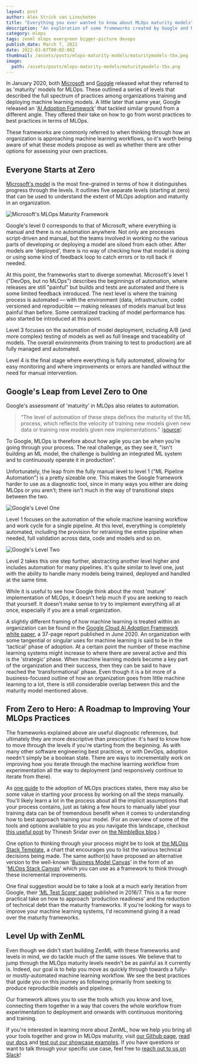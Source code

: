 ```yaml
---
layout: post
author: Alex Strick van Linschoten
title: "Everything you ever wanted to know about MLOps maturity models"
description: "An exploration of some frameworks created by Google and Microsoft that can help think through improvements to how machine learning models get developed and deployed in production."
category: mlops
tags: zenml mlops evergreen bigger-picture devops
publish_date: March 7, 2022
date: 2022-03-07T00:02:00Z
thumbnail: /assets/posts/mlops-maturity-models/maturitymodels-tbx.png
image:
  path: /assets/posts/mlops-maturity-models/maturitymodels-tbx.png
---
```


In January 2020, both [Microsoft](https://docs.microsoft.com/en-us/azure/architecture/example-scenario/mlops/mlops-maturity-model) and [Google](https://cloud.google.com/architecture/mlops-continuous-delivery-and-automation-pipelines-in-machine-learning) released what they referred to as 'maturity' models for MLOps. These outlined a series of levels that described the full spectrum of practices among organizations training and deploying machine learning models. A little later that same year, Google released an '[AI Adoption Framework](https://services.google.com/fh/files/misc/ai_adoption_framework_whitepaper.pdf)' that tackled similar ground from a different angle. They offered their take on how to go from worst practices to best practices in terms of MLOps.

These frameworks are commonly referred to when thinking through how an organization is approaching machine learning workflows, so it's worth being aware of what these models propose as well as whether there are other options for assessing your own practices.

## Everyone Starts at Zero

[Microsoft's model](https://docs.microsoft.com/en-us/azure/architecture/example-scenario/mlops/mlops-maturity-model) is the most fine-grained in terms of how it distinguishes progress through the levels. It outlines five separate levels (starting at zero) that can be used to understand the extent of MLOps adoption and maturity in an organization.

![Microsoft's MLOps Maturity Framework](../assets/posts/mlops-maturity-models/microsoft-framework.png)

Google's level 0 corresponds to that of Microsoft, where everything is manual and there is no automation anywhere. Not only are processes script-driven and manual, but the teams involved in working no the various parts of developing or deploying a model are siloed from each other. After models are 'deployed', there is no way of checking how that model is doing or using some kind of feedback loop to catch errors or to roll back if needed.

At this point, the frameworks start to diverge somewhat. Microsoft's level 1 ("DevOps, but no MLOps") describes the beginnings of automation, where releases are still "painful" but builds and tests are automated and there is some limited feedback introduced. The next level is where the training process is automated — with the environment (data, infrastructure, code) versioned and reproducible — making releases of models manual but less painful than before. Some centralized tracking of model performance has also started be introduced at this point.

Level 3 focuses on the automation of model deployment, including A/B (and more complex) testing of models as well as full lineage and traceability of models. The overall environments (from training to test to production) are all fully managed and automated.

Level 4 is the final stage where everything is fully automated, allowing for easy monitoring and where improvements or errors are handled without the need for manual intervention.

## Google's Leap from Level Zero to One

Google's assessment of 'maturity' in MLOps also relates to automation. 

> “The level of automation of these steps defines the maturity of the ML process, which reflects the velocity of training new models given new data or training new models given new implementations.” ([source](https://cloud.google.com/architecture/mlops-continuous-delivery-and-automation-pipelines-in-machine-learning))

To Google, MLOps is therefore about how agile you can be when you’re going through your process. The real challenge, as they see it, "isn't building an ML model, the challenge is building an integrated ML system and to continuously operate it in production”.

Unfortunately, the leap from the fully manual level to level 1 ("ML Pipeline Automation") is a pretty sizeable one. This makes the Google framework harder to use as a diagnostic tool, since in many ways you either are doing MLOps or you aren't; there isn't much in the way of transitional steps between the two.

![Google's Level One](../assets/posts/mlops-maturity-models/google-level-one.png)

Level 1 focuses on the automation of the whole machine learning workflow and work cycle for a single pipeline. At this level, everything is completely automated, including the provision for retraining the entire pipeline when needed, full validation across data, code and models and so on.

![Google's Level Two](../assets/posts/mlops-maturity-models/google-level-two.png)

Level 2 takes this one step further, abstracting another level higher and includes automation for many pipelines. It's quite similar to level one, just with the ability to handle many models being trained, deployed and handled at the same time.

While it is useful to see how Google think about the most 'mature' implementation of MLOps, it doesn't help much if you are seeking to reach that yourself. It doesn't make sense to try to implement everything all at once, especially if you are a small organization.

A slightly different framing of how machine learning is treated within an organization can be found in the [Google Cloud AI Adoption Framework white paper](https://services.google.com/fh/files/misc/ai_adoption_framework_whitepaper.pdf), a 37-page report published in June 2020. An organization with some tangential or singular uses for machine learning is said to be in the 'tactical' phase of adoption. At a certain point the number of these machine learning systems might increase to where there are several active and this is the 'strategic' phase. When machine learning models become a key part of the organization and their success, then they can be said to have reached the 'transformational' phase. Even though it is a bit more of a business-focused outline of how an organization goes from little machine learning to a lot, there is still considerable overlap between this and the maturity model mentioned above.

## From Zero to Hero: A Roadmap to Improving Your MLOps Practices

The frameworks explained above are useful diagnostic references, but ultimately they are more descriptive than prescriptive: it's hard to know how to move through the levels if you're starting from the beginning. As with many other software engineering best practices, or with DevOps, adoption needn't simply be a boolean state. There are ways to incrementally work on improving how you iterate through the machine learning workflow from experimentation all the way to deployment (and responsively continue to iterate from there).

As [one guide](https://mlops.community/start-manually-then-automate/) to the
adoption of MLOps practices states, there may also be some value in starting
your process by working on all the steps manually. You'll likely learn a lot in
the process about all the implicit assumptions that your process contains, just
as taking a few hours to manually label your training data can be of tremendous
benefit when it comes to understanding how to best approach training your model.
(For an overview of some of the tools and options available to you as you
navigate this landscape, checkout [this useful
post](https://nimblebox.ai/blog/mlops-tools) by Thinesh Sridar over on [the
NimbleBox blog](https://nimblebox.ai/blog).)

One option to thinking through your process might be to look at [the MLOps Stack Template](https://ml-ops.org/content/state-of-mlops), a chart that encourages you to list the various technical decisions being made. The same author(s) have proposed an alternative version to the well-known '[Business Model Canvas](https://www.amazon.com/Business-Model-Generation-Visionaries-Challengers/dp/0470876417/ref=sr_1_1?sprefix=business%2Bmodel%252Caps%252C244&sr=8-1&keywords=business%2Bmodel&crid=I74Q44GZ7CSH&tag=soumet-20&qid=1646587883)' in the form of an '[MLOps Stack Canvas](https://ml-ops.org/content/mlops-stack-canvas)' which you can use as a framework to think through these incremental improvements.

One final suggestion would be to take a look at a much early iteration from Google, their ['ML Test Score' paper](https://static.googleusercontent.com/media/research.google.com/en//pubs/archive/aad9f93b86b7addfea4c419b9100c6cdd26cacea.pdf) published in 2016/7. This is a far more practical take on how to approach 'production readiness' and the reduction of technical debt than the maturity frameworks. If you're looking for ways to improve your machine learning systems, I'd recommend giving it a read over the maturity frameworks.

## Level Up with ZenML

Even though we didn't start building ZenML with these frameworks and levels in mind, we do tackle much of the same issues. We believe that to jump through the MLOps maturity levels needn't be as painful as it currently is. Indeed, our goal is to help you move as quickly through towards a fully- or mostly-automated machine learning workflow. We see the best practices that guide you on this journey as following primarily from seeking to produce reproducible models and pipelines.

Our framework allows you to use the tools which you know and love, connecting them together in a way that covers the whole workflow from experimentation to deployment and onwards with continuous monitoring and training.

If you're interested in learning more about ZenML, how we help you bring all
your tools together and grow in MLOps maturity, visit [our Github
page](https://github.com/zenml-io/zenml), [read our
docs](https://docs.zenml.io/) and [test out our showcase
examples](https://blog.zenml.io/examples-cli/). If you have questions or want to
talk through your specific use case, feel free to [reach out to us on
Slack](https://zenml.io/slack-invite/)!
